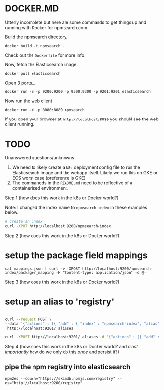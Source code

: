 # DOCKER.MD

Utterly incomplete but here are some commands to get things up and running with Docker for npmsearch.com.

Build the npmsearch directory.

`docker build -t npmsearch .  `

Check out the `Dockerfile` for more info.

Now, fetch the Elasticsearch image.

`docker pull elasticsearch`

Open 3 ports...

`docker run -d -p 9200:9200 -p 9300:9300 -p 9201:9201 elasticsearch`

Now run the web client

`docker run -d -p 8080:8080 npmsearch`

If you open your browser at `http://localhost:8080` you should see the web client running.

# TODO

Unanswered questions/unknowns

1) We need to likely create a `k8s` deployment config file to run the Elasticsearch image and the webapp itself.  Likely we run this on GKE or ECS worst case (preference is GKE)
2) The commaneds in the `README.md` need to be reflective of a containerized environment.

Step 1 (how does this work in the k8s or Docker world?) 

Note: I changed the index name to `npmsearch-index` in these examples below.

```bash
# create an index
curl -XPUT http://localhost:9200/npmsearch-index
```

Step 2 (how does this work in the k8s or Docker world?)

# setup the package field mappings

`cat mappings.json | curl -v -XPOST http://localhost:9200/npmsearch-index/package/_mapping -H "Content-type: application/json" -d @-`

Step 3 (how does this work in the k8s or Docker world?)

# setup an alias to 'registry'

```bash

curl --request POST \
--data '{"actions" : [{ "add" : { "index" : "npmsearch-index", "alias" : "registry" } }]}' \
 http://localhost:9201/_aliases

curl -XPOST http://localhost:9201/_aliases -d '{"actions" : [{ "add" : { "index" : "npmsearch-index", "alias" : "registry" } }]}'

```

Step 4 (how does this work in the k8s or Docker world? and *most importantly* how do we only do this  _once_ and persist it?)

## pipe the npm registry into elasticsearch

```
npm2es --couch="https://skimdb.npmjs.com/registry" --es="http://localhost:9200/registry"

```
